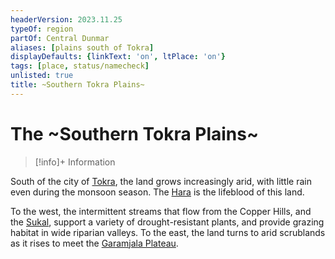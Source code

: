 ```yaml
---
headerVersion: 2023.11.25
typeOf: region
partOf: Central Dunmar
aliases: [plains south of Tokra]
displayDefaults: {linkText: 'on', ltPlace: 'on'}
tags: [place, status/namecheck]
unlisted: true
title: ~Southern Tokra Plains~
---
```

# The ~Southern Tokra Plains~
>[!info]+ Information
> 
>> 

South of the city of [Tokra](<../realms/dunmar/central-dunmar/tokra/tokra.md>), the land grows increasingly arid, with little rain even during the monsoon season. The [Hara](<../rivers/hara-watershed/hara.md>) is the lifeblood of this land. 

To the west, the intermittent streams that flow from the Copper Hills, and the [Sukal](<../rivers/hara-watershed/sukal.md>), support a variety of drought-resistant plants, and provide grazing habitat in wide riparian valleys. To the east, the land turns to arid scrublands as it rises to meet the [Garamjala Plateau](<../garamjala-plateau/garamjala-plateau.md>). 